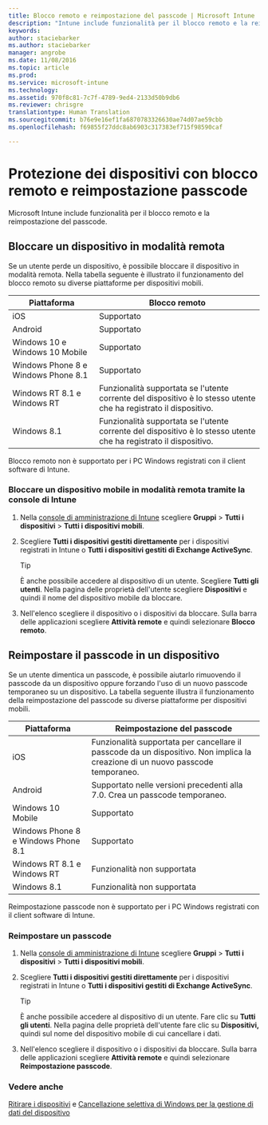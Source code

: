 ```yaml
---
title: Blocco remoto e reimpostazione del passcode | Microsoft Intune
description: "Intune include funzionalità per il blocco remoto e la reimpostazione del passcode."
keywords: 
author: staciebarker
ms.author: staciebarker
manager: angrobe
ms.date: 11/08/2016
ms.topic: article
ms.prod: 
ms.service: microsoft-intune
ms.technology: 
ms.assetid: 970f8c81-7c7f-4789-9ed4-2133d50b9db6
ms.reviewer: chrisgre
translationtype: Human Translation
ms.sourcegitcommit: b76e9e16ef1fa6870783326630ae74d07ae59cbb
ms.openlocfilehash: f69855f27ddc8ab6903c317383ef715f98590caf

---
```

# <a name="help-protect-your-devices-with-remote-lock-and-passcode-reset"></a>Protezione dei dispositivi con blocco remoto e reimpostazione passcode
Microsoft Intune include funzionalità per il blocco remoto e la reimpostazione del passcode.

## <a name="lock-a-device-remotely"></a>Bloccare un dispositivo in modalità remota
Se un utente perde un dispositivo, è possibile bloccare il dispositivo in modalità remota. Nella tabella seguente è illustrato il funzionamento del blocco remoto su diverse piattaforme per dispositivi mobili.

|Piattaforma|Blocco remoto|
|------------|---------------|
|iOS|Supportato|
|Android|Supportato|
|Windows 10 e Windows 10 Mobile|Supportato|
|Windows Phone 8 e Windows Phone 8.1|Supportato|
|Windows RT 8.1 e Windows RT|Funzionalità supportata se l'utente corrente del dispositivo è lo stesso utente che ha registrato il dispositivo.|
|Windows 8.1|Funzionalità supportata se l'utente corrente del dispositivo è lo stesso utente che ha registrato il dispositivo.|

Blocco remoto non è supportato per i PC Windows registrati con il client software di Intune.

### <a name="lock-a-mobile-device-remotely-through-the-intune-console"></a>Bloccare un dispositivo mobile in modalità remota tramite la console di Intune

1.  Nella [console di amministrazione di Intune](https://manage.microsoft.com/) scegliere **Gruppi** &gt; **Tutti i dispositivi** &gt; **Tutti i dispositivi mobili**.

2.  Scegliere **Tutti i dispositivi gestiti direttamente** per i dispositivi registrati in Intune o **Tutti i dispositivi gestiti di Exchange ActiveSync**.

    > [!TIP]
    > È anche possibile accedere al dispositivo di un utente. Scegliere **Tutti gli utenti**. Nella pagina delle proprietà dell'utente scegliere **Dispositivi** e quindi il nome del dispositivo mobile da bloccare.

3.  Nell'elenco scegliere il dispositivo o i dispositivi da bloccare. Sulla barra delle applicazioni scegliere **Attività remote** e quindi selezionare **Blocco remoto**.

## <a name="reset-the-passcode-on-a-device"></a>Reimpostare il passcode in un dispositivo
Se un utente dimentica un passcode, è possibile aiutarlo rimuovendo il passcode da un dispositivo oppure forzando l'uso di un nuovo passcode temporaneo su un dispositivo. La tabella seguente illustra il funzionamento della reimpostazione del passcode su diverse piattaforme per dispositivi mobili.

|Piattaforma|Reimpostazione del passcode|
|------------|------------------|
|iOS|Funzionalità supportata per cancellare il passcode da un dispositivo. Non implica la creazione di un nuovo passcode temporaneo.|
|Android|Supportato nelle versioni precedenti alla 7.0. Crea un passcode temporaneo.|
|Windows 10 Mobile|Supportato|
|Windows Phone 8 e Windows Phone 8.1|Supportato|
|Windows RT 8.1 e Windows RT|Funzionalità non supportata|
|Windows 8.1|Funzionalità non supportata|

Reimpostazione passcode non è supportato per i PC Windows registrati con il client software di Intune.

### <a name="reset-a-passcode"></a>Reimpostare un passcode

1.  Nella [console di amministrazione di Intune](https://manage.microsoft.com/) scegliere **Gruppi** &gt; **Tutti i dispositivi** &gt; **Tutti i dispositivi mobili**.

2.  Scegliere **Tutti i dispositivi gestiti direttamente** per i dispositivi registrati in Intune o **Tutti i dispositivi gestiti di Exchange ActiveSync**.

    > [!TIP]
    > È anche possibile accedere al dispositivo di un utente. Fare clic su **Tutti gli utenti**. Nella pagina delle proprietà dell'utente fare clic su **Dispositivi,** quindi sul nome del dispositivo mobile di cui cancellare i dati.

3.  Nell'elenco scegliere il dispositivo o i dispositivi da bloccare. Sulla barra delle applicazioni scegliere **Attività remote** e quindi selezionare **Reimpostazione passcode**.


### <a name="see-also"></a>Vedere anche
[Ritirare i dispositivi](retire-devices-from-microsoft-intune-management.md) e [Cancellazione selettiva di Windows per la gestione di dati del dispositivo](http://technet.microsoft.com/library/dn486874.aspx)



<!--HONumber=Nov16_HO2-->


